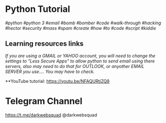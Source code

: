 # Python Tutorial 

*#python* *#python 3* *#email* *#bomb* *#bomber* *#code* *#walk-through* *#hacking* *#hector* *#security* *#mass* *#spam* *#create*
*#how* *#to* *#code* *#script* *#kiddie*




## Learning resources links
*If you are using a GMAIL or YAHOO account, you will need to change the settings to "Less Secure Apps" to allow python to send email using there servers, also may need to do that for OUTLOOK, or anyother EMAIL SERVER you use.... You may have to check.*

**YouTube tutorial: https://youtu.be/NFAQURtjZQ8


# Telegram Channel
https://t.me/darkwebsquad
@darkwebsquad

